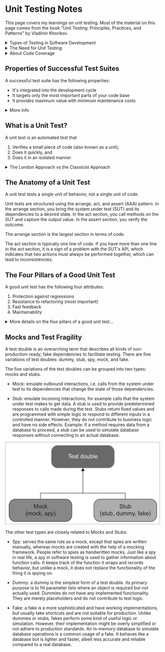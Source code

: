 # Unit Testing Notes

This page covers my learnings on unit testing. Most of the material on this page comes from the book "Unit Testing: Principles, Practices, and Patterns" by Vladimir Khorikov.

<details><summary>Types of Testing in Software Development</summary>

The Test Pyramid represents the three major test types. The width of the pyramid refers to the prevalance of a particular type of test in the suite. The wider the layer, the greater the test count. The height is a measure of how close these tests are to emulating the user's behavior. 

<img src='img/20240124-062428.png' width=600px>

Understanding the different types of testing suites is crucial in software development, as each type targets different aspects of an application and ensures its quality and reliability. Here are the key differences among some common types of testing suites:

1. **Unit Testing:**
   - **Focus:** The smallest parts of an application, typically individual functions or methods.
   - **Purpose:** To verify that each unit works as intended in isolation.
   - **Method:** Developers write these tests to check the correctness of their code. Mock objects and stubs are often used to isolate the unit from its dependencies.
   - **Example:** Testing a function that calculates the sum of two numbers.

2. **Integration Testing:**
   - **Focus:** The interaction between integrated units/modules of the application.
   - **Purpose:** To detect issues in the interaction between integrated units.
   - **Method:** These tests are typically written after unit tests and focus on the flow of data and control between modules. They may involve testing database interactions, API calls, etc.
   - **Example:** Testing how a database module interacts with a data processing module.

3. **End-to-End Testing:**
   - **Focus:** The entire application in a scenario that mimics real-world use.
   - **Purpose:** To replicate real-user scenarios to ensure the system works as intended.
   - **Method:** This involves testing the complete flow of an application from start to finish, including its interaction with external interfaces and networks.
   - **Example:** Testing an e-commerce application from product selection, cart management, checkout, payment, to order confirmation.

**Other Test Types**

The following tests types fall under the categories mentioned above:

- **Functional Testing:**
  - **Focus:** The overall functionality of the system.
  - **Purpose:** To ensure the software is functioning according to the requirements or specifications.
  - **Method:** Conducted from the user's perspective, it involves testing complete features or functionalities of the application.
  - **Example:** Testing the complete workflow of a user registration feature.

- **System Testing:**
  - **Focus:** The complete and integrated software product.
  - **Purpose:** To evaluate the system’s compliance with specified requirements.
  - **Method:** This is a high-level testing suite that validates the overall behavior of the application in an environment that mimics production.
  - **Example:** Testing the entire application after integration to ensure it meets all technical, functional, and business requirements.

- **Acceptance Testing:**
  - **Focus:** The software in a "production-like" environment.
  - **Purpose:** To validate if the software meets the business requirements and is ready for deployment.
  - **Method:** Often performed by end-users or clients, it checks if the software is acceptable for delivery.
  - **Example:** Business stakeholders testing the software to decide if it meets the predetermined criteria and is ready for release.

- **Regression Testing:**
  - **Focus:** Ensuring that new changes haven't adversely affected existing functionalities.
  - **Purpose:** To check that the old code still works after the new changes.
  - **Method:** Typically automated, it involves re-running functional and non-functional tests to ensure that previously developed and tested software still performs after a change.
  - **Example:** Re-running tests after bug fixes or new feature additions.

</details>

<details><summary>The Need for Unit Testing</summary>

Code tends to deteriorate. Each time you change something in a code base, the amount of disorder in it, or entropy, increases. Without proper care, such as constant cleaning and refactoring, the system becomes increasingly complex and disorganized. Tests help overturn this tendency.

_The goal of unit testing is to enable sustainable growth of the software project_. As projects progress through their lifecycle, stagnation occurs when there are no tests or the tests are of poor quality.

<img src='img/20240157-095728.png' width=500px>

The mechanism by which unit tests enable sustainable growth is that they allow you to add new features and conduct regular refactorings without introducing regressions (i.e. bugs). There are two benefits here:

1. Tests provide an early warning when you break existing functionality
2. You become confident that your code changes won't lead to regressions

Keep in mind that not every test holds the same importance. While certain tests significantly enhance the quality of software, others may not be as effective. These less helpful tests often lead to unnecessary alerts, fail to detect regression issues, and can be cumbersome and challenging to maintain. It's common to get caught up in creating unit tests just for the sake of it, without truly understanding if they are beneficial to the project.

> Code is a liability, not an asset. The more code you introduce, the more you extend the surface area for potential bugs in your software, and the higher the project's upkeep cost. It's always better to solve problems with as little code as possible. Tests are code too.

</details>

<details><summary>About Code Coverage</summary>

A coverage metric shows how much source code a test suite examines, from none to 100%. However, code coverage metrics don't tell the full story for two reasons:
  
1. You can't guarantee that the test verifies all possible outcomes. 
2. No coverage metric can take into account code paths in external libraries

Per #1 above, code has explicit outcomes and implicit outcomes. An example of an explicit outcome is a value returned by a function. An example of an implicit outcome is a modification to a file by a function that returns no value. Code coverage metrics don't guarantee that the underlying code is tested; it only guarantees that the code has been executed at some point.

Per #2 above, external code paths may yield different results based on the input, and there's no way to see if your tests account for all possible outcomes.

> Targeting a specific coverage number creates a perverse incentive that goes against the goal of unit testing.

_The best way to view a coverage metric is as an indicator, not a goal in and of itself_. It's good to have a high level of coverage in core parts of your system.  It's bad to make this high level a requirement.

</details>

## Properties of Successful Test Suites

A successful test suite has the following properties:

- It's integrated into the development cycle
- It targets only the most important parts of your code base
- It provides maximum value with minimum maintenance costs

<details><summary>More info</summary>

The only point in having automated tests is if you constantly use them. All tests should execute on every code change, even the smallest one.

Not all parts of your code base are worth the same attention in terms of unit testing. It's important to direct your unit testing efforts to the most critical parts of the system; then verify the other parts of the system only briefly or indirectly.

The most critical part of the system is the _domain model_. The domain model refers to a conceptual model that represents the various entities, their attributes, roles, and relationship within a specific domain of knowledge or business. 

The _domain model_ should be where most of the unit testing effort takes place.

All other parts of the system can be divided into three categories:

- Infrastructure code
- External services and dependencies, such as the database and third-party systems
- Code that glues everything together

To follow this model, it's important to isolate the domain model from the non-essential parts of the code base.

The most difficult part of unit testing is achieving maximum value with minimum maintenance costs. The only way to achieve the goal of unit testing is to 

- Learn how to differentiate between a good test and a bad test
- Be able to refactor a test to make it more valuable

</details>

## What is a Unit Test?


A unit test is an automated test that

1. Verifies a small piece of code (also known as a unit),
2. Does it quickly, and
3. Does it in an isolated manner


<details><summary>The London Approach vs the Classicist Approach</summary>

Most people agree on the first and second points above. The third point, isolation, is so controversial that there are two distinct views on unit testing:

1. Detroit Approach (Classicist):

    - Focuses more on the state of the system after the unit's execution
    - Reflective of actual usage
    - How everyone originally approached unit testing and test-driven development

2. London Approach (Mockist):
  
    - Heavily relies on mock objects to isolate the unit from its dependencies
    - Encourages design where units are highly decoupled, leading to a more modular and flexible design
    - More granular tests that focus on the behavior of a single unit in isolation
    - Popular in Test-Driven Development (TDD)

The London school isolates the system under test from its collaborators (i.e. dependencies). It involves replacing all dependencies with a _test double_, which is an object that looks and behaves like its release-intended counterpart but is actually a simplified version that reduces the complexity and facilitates testing.  The term _test double_ comes from the idea of using a stunt double in movies.

The following image shows how a test double replaces the dependencies of the system under test. 

<img src='img/20240102-120210.png' width=300px>

A benefit to this approach is that if the test fails, then you know for sure which part of the code base is broken: it's the system under test; it cannot be any of the dependencies because they have been removed.

Another benefit is that you don't have to recreate the full object graph in a test. Instead you can substitute the immediate dependencies of a class so that you don't have to deal with the dependencies of the dependencies.

In the Pester PowerShell testing suite, mocks are used as a test double. However, know that a mock is a special kind of test double that allows you to examine interactions between the system under test and its collaborators. Technically,

- A _test double_ is an overarching term that describes all kinds of non-production-ready, fake dependencies in a test
- A _mock_ is just one kind of such dependencies

In the classical approach, it's not the code that needs to be tested in an isolated manner; instead, the unit tests themselves should be run in isolation from each other. Isolating unit tests works fine so as long as they all reside in memory and don't reach out to a shared state, through which the tests can affect each other's execution context.  Typical examples of shared state are out-of-process dependencies&mdash;the database, the filesystem, and so on.

Dependency Types: 

- Shared dependency: a dependency that is shared between tests and provides means for those tests to affect each other's outcome. Examples: a static mutable field, a database.
- Private dependency: a dependency that is not shared.
- Out-of-process dependency: a dependency that runs outside the application's execution process. This type of dependency can be a shared dependency, such as a database used by both tests, or a private dependency, such as a database that runs isolated in a container.
- Volatile dependency: a dependency that either (1) introduces a requirement to set up and configure a runtime environment in addition to what's installed on the developer's machine (e.g. an API) or (2) contains nondeterministic behavior (e.g. a random number generator).

</details>

## The Anatomy of a Unit Test

A unit test tests a single unit of behavior, not a single unit of code.

Unit tests are structured using the arrange, act, and assert (AAA) pattern. In the arrange section, you bring the system under test (SUT) and its dependencies to a desired state. In the act section, you call methods on the SUT and capture the output value. In the assert section, you verify the outcome.

The arrange section is the largest section in terms of code.

The act section is typically one line of code. If you have more than one line in the act section, it is a sign of a problem with the SUT's API, which indicates that two actions must always be performed together, which can lead to inconsistencies.


## The Four Pillars of a Good Unit Test

A good unit test has the following four attributes:

1. Protection against regressions
2. Resistance to refactoring (most important)
3. Fast feedback
4. Maintainability

<details><summary>More details on the four pillars of a good unit test...</summary>

### Protection against regression

A regression (i.e. a software bug) refers to a situation where a previously functioning feature  stops working after changes. With regard to protection against regression, here are a few points to keep in mind:

`To maximize the metric of protection against regression, the test needs to aim at exercising as much code as possible.`

- The larger the amount of code that gets executed, the higher the chance that the test will reveal a regression.
- The complexity and domain significance is also important. Code that represents complex business logic is more important than boilerplate code.
- It's rarely worthwhile to test trivial code. Trivial code does not contain a substantial amount of business logic and won't provide much chance of finding a regression error.

Protection against regressions is a measure of how good the test is at indicateing the presence of bugs (regressions). The more code the test executes (both your code and the code of libraries and frameworks used in the project), the higher the chance the test will reveal a bug.

### Resistance to refactoring

Resistance to refactoring is the degree to which a test can sustain application code refactoring without producing a false alarm.

`To maximize the metric of resistance to refactoring, aim at the end result instead of implementation details.`

Refactoring means changing existing code without modifying its observable behavior. The intention of refactoring is usually to increase readability and reduce complexity. Resistance to refactoring is the degree to which a test can sustain a refactoring of the underlying application code without turning red (failing).

<details><summary>About false positives</summary>

False positives in unit tests that result from refactoring interfere with the benefits of units tests in the following ways:

1. They dilute your ability and willingness to react to problems in code. Over time, you get accustomed to failures and stop paying attention. After a while you start ignore legitimate failures, too.
2. When false positives are frequent, you lose trust in the test suite. This lack of trust leads to fewer refactorings, because you try to reduce code changes to a minimum to avoid regressions.

The only way to reduce false positives is to decouple the test from the implementation details. You need to make sure the test verifies the end result the SUT delivers: its observable behavior, not the steps it takes to do that test. Tests should approach SUT verification from the end user's point of view and check only the outcome meaningful to that end user. Everything else must be disregarded.

The best way to structure a test is to make it tell a story about the problem domain. Should a test fail, it means there's a disconnect between the story and the actual application behavior. All other tests are just noise that steer your attention away from things that matter.

Good unit tests focus on the end result. Bad unit tests focus on the implementation details.

<img src='img/20240158-045854.png' width=700px>

</details>



### Fast feedback

Fast tests are an essential property of a unit test. The faster the tests, the more of them you can have in your test suite and the more often you can run them.

Slow tests delay feedback and discourage you from running them often.

Unit tests, by their isolated nature, are fast tests as compared to other types of tests, e.g. integration tests.

### Maintainability

The ability to maintain a unit test has two components:

1. How hard is it to understand the test
2. How hard is it to run the test

Understand the test is related to the size of the test. The fewer lines of code, the more readable the test is (assuming you don't try to compress the code artificially to reduce the line count). The quality of the test code matters. Don't cut corners when writing tests; treat the test code as a first-class citizen.

The test may be hard to run if it relies on out-of-process dependencies. For example, you may have to spend time keeping the dependencies operational, e.g. reboot the database server, resolve network connectivity issues.

### Determining Test Value

A test's value is the product of each of the four unit test pillars/attributes:

1. Protection against regressions
2. Resistance to refactoring
3. Fast feedback
4. Maintainability

If a test gets zero in one of the attributes, then the test value's result is zero.

The first three attributes are mutually exclusive. This makes it impossible to get a maximum score in all four attributes. End-to-end tests, test the whole system and its dependencies and therefore do not have fast feedback. Brittle tests yield many false positives and therefore have low resistance to refactoring. Trivial tests aren't comprehensive enough to catch regressions.

<img src='img/20240150-045006.png' width=500px>



When needing to prioritize, resistance to refactoring is non-negotiable because whether a test possesses this attribute is mostly a binary choice: the test either has resistance to refactoring or it doesn't. The trade-off between the attributes comes down to choice between protection against regressions and fast feedback.

</details>

## Mocks and Test Fragility

A test double is an overarching term that describes all kinds of non-production-ready, fake dependencies to facilitate testing. There are five variations of test doubles: dummy, stub, spy, mock, and fake.

The five variations of the test doubles can be grouped into two types: mocks and stubs.

- Mock: emulate outbound interactions, i.e. calls from the system under test to its dependencies that change the state of those dependencies.

- Stub: emulate incoming interactions, for example calls that the system under test makes to get data. A stub is used to provide predetermined responses to calls made during the test. Stubs return fixed values and are programmed with simple logic to respond to different inputs in a controlled manner. However, they do not contribute to business logic and have no side effects. Example: if a method requires data from a database to proceed, a stub can be used to simulate database responses without connecting to an actual database.

<img src='img/20240124-052423.png' width=600px>

The other test types are closely related to Mocks and Stubs:

- Spy: serves the same role as a mock, except that spies are written manually, whereas mocks are created with the help of a mocking framework. People refer to spies as handwritten mocks. Just like a spy in real life, a spy in software testing is used to gather information about function calls. It keeps track of the function it wraps and records behavior, but unlike a mock, it does not replace the functionality of the thing it is spying on.

- Dummy: a dummy is the simplest form of a test double. Its primary purpose is to fill parameter lists where an object is required but not actually used. Dummies do not have any implemented functionality. They are merely placeholders and do not contribute to test logic. 

- Fake: a fake is a more sophisticated and have working implementations, but usually take shortcuts and are not suitable for production. Unlike dummies or stubs, fakes perform some kind of useful logic or simulation. However, their implementation might be overly simplified or not adhere to production standards. An in-memory database to simulate database operations is a common usage of a fake. It behaves like a database but is lighter and faster, albeit less accurate and reliable compared to a real database.









